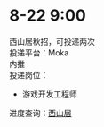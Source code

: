 # 8-22 9:00
西山居秋招，可投递两次  
投递平台：Moka  
内推  
投递岗位：
+ 游戏开发工程师

进度查询：[西山居](https://app.mokahr.com/campus_apply/xishanju/37430?sourceToken=ba5d36f765986b305dab03cf25f494e5#/candidateHome/applications)
